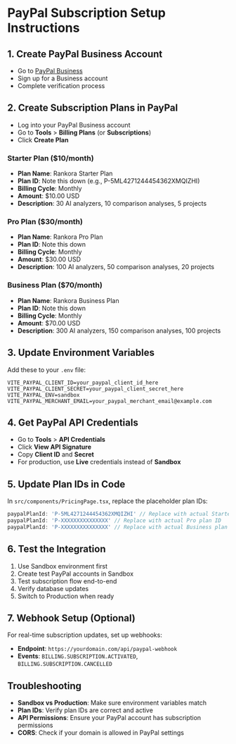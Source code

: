 # PayPal Subscription Setup Instructions

## 1. Create PayPal Business Account
- Go to [PayPal Business](https://www.paypal.com/business)
- Sign up for a Business account
- Complete verification process

## 2. Create Subscription Plans in PayPal
- Log into your PayPal Business account
- Go to **Tools** > **Billing Plans** (or **Subscriptions**)
- Click **Create Plan**

### Starter Plan ($10/month)
- **Plan Name**: Rankora Starter Plan
- **Plan ID**: Note this down (e.g., P-5ML4271244454362XMQIZHI)
- **Billing Cycle**: Monthly
- **Amount**: $10.00 USD
- **Description**: 30 AI analyzers, 10 comparison analyses, 5 projects

### Pro Plan ($30/month)
- **Plan Name**: Rankora Pro Plan
- **Plan ID**: Note this down
- **Billing Cycle**: Monthly
- **Amount**: $30.00 USD
- **Description**: 100 AI analyzers, 50 comparison analyses, 20 projects

### Business Plan ($70/month)
- **Plan Name**: Rankora Business Plan
- **Plan ID**: Note this down
- **Billing Cycle**: Monthly
- **Amount**: $70.00 USD
- **Description**: 300 AI analyzers, 150 comparison analyses, 100 projects

## 3. Update Environment Variables
Add these to your `.env` file:

```env
VITE_PAYPAL_CLIENT_ID=your_paypal_client_id_here
VITE_PAYPAL_CLIENT_SECRET=your_paypal_client_secret_here
VITE_PAYPAL_ENV=sandbox
VITE_PAYPAL_MERCHANT_EMAIL=your_paypal_merchant_email@example.com
```

## 4. Get PayPal API Credentials
- Go to **Tools** > **API Credentials**
- Click **View API Signature**
- Copy **Client ID** and **Secret**
- For production, use **Live** credentials instead of **Sandbox**

## 5. Update Plan IDs in Code
In `src/components/PricingPage.tsx`, replace the placeholder plan IDs:

```typescript
paypalPlanId: 'P-5ML4271244454362XMQIZHI' // Replace with actual Starter plan ID
paypalPlanId: 'P-XXXXXXXXXXXXXXX' // Replace with actual Pro plan ID  
paypalPlanId: 'P-XXXXXXXXXXXXXXX' // Replace with actual Business plan ID
```

## 6. Test the Integration
1. Use Sandbox environment first
2. Create test PayPal accounts in Sandbox
3. Test subscription flow end-to-end
4. Verify database updates
5. Switch to Production when ready

## 7. Webhook Setup (Optional)
For real-time subscription updates, set up webhooks:
- **Endpoint**: `https://yourdomain.com/api/paypal-webhook`
- **Events**: `BILLING.SUBSCRIPTION.ACTIVATED`, `BILLING.SUBSCRIPTION.CANCELLED`

## Troubleshooting
- **Sandbox vs Production**: Make sure environment variables match
- **Plan IDs**: Verify plan IDs are correct and active
- **API Permissions**: Ensure your PayPal account has subscription permissions
- **CORS**: Check if your domain is allowed in PayPal settings
